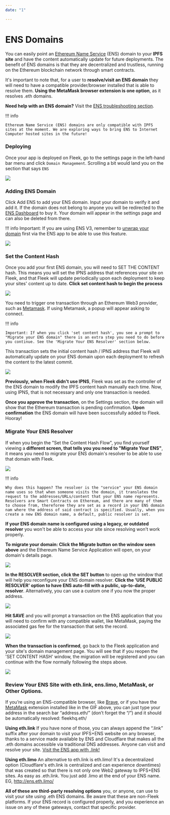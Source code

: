 ```yaml
---
date: "1"

---
```

# ENS Domains

You can easily point an [Ethereum Name Service](https://ens.domains/) (ENS) domain to your **IPFS site** and have the content automatically update for future deployments. The benefit of ENS domains is that they are decentralized and trustless, running on the Ethereum blockchain network through smart contracts. 

It's important to note that, for a user to **resolve/visit an ENS domain** they will need to have a compatible provider/browser installed that is able to resolve them. **Using the MetaMask browser extension is one option**, as it resolves .eth domains.

**Need help with an ENS domain?** Visit the [ENS troubleshooting section](https://docs.fleek.co/domain-management/troubleshooting/#troubleshooting-ens-domains). 



!!! info

    Ethereum Name Service (ENS) domains are only compatible with IPFS sites at the moment. We are exploring ways to bring ENS to Internet Computer hosted sites in the future!

### Deploying

Once your app is deployed on Fleek, go to the settings page in the left-hand bar menu and click `Domain Management`. Scrolling a bit would land you on the section that says `ENS`

![](imgs/ens1.png)


### Adding ENS Domain

Click Add ENS to add your ENS domain. Input your domain to verify it and add it. If the domain does not belong to anyone you will be redirected to the [ENS Dashboard](https://app.ens.domains) to buy it. Your domain will appear in the settings page and can also be deleted from there.

!!! info
    Important: If you are using ENS V3, remember to [unwrap your domain](https://support.ens.domains/howto/namewrapper/unwrap-names/) first via the ENS app to be able to use this feature.

![](imgs/ens2.png)

### Set the Content Hash

Once you add your first ENS domain, you will need to SET THE CONTENT hash. This means you will set the IPNS address that references your site on Fleek, and that Fleek will update periodically upon each deployment to keep your sites' content up to date. **Click set content hash to begin the process**

![](imgs/setipns.png)

You need to trigger one transaction through an Ethereum Web3 provider, such as [Metamask](https://metamask.io/). If using Metamask, a popup will appear asking to connect.

!!! info

    Important: If when you click 'set content hash', you see a prompt to "Migrate your ENS domain" there is an extra step you need to do before you continue. See the 'Migrate Your ENS Resolver' section below.

This transaction sets the initial content hash / IPNS address that Fleek will automatically update on your ENS domain upon each deployment to refresh the content to the latest commit.

![](imgs/ipns-record.png)

**Previously, when Fleek didn't use IPNS**, Fleek was set as the controller of the ENS domain to modify the IPFS content hash manually each time. Now, using IPNS, that is not necessary and only one transaction is needed.

**Once you approve the transaction**, on the Settings section, the domain will show that the Ethereum transaction is pending confirmation. **Upon confirmation** the ENS domain will have been successfully added to Fleek. Hooray!


### Migrate Your ENS Resolver

If when you begin the "Set the Content Hash Flow", you find yourself viewing a **different screen, that tells you you need to "Migrate Your ENS"**, it means you need to migrate your ENS domain's resolver to be able to use that domain with Fleek.

![](imgs/ens-resolver.gif)

!!! info

    Why does this happen? The resolver is the "service" your ENS domain name uses so that when someone visits the domain, it translates the request to the addresses/URLs/content that your ENS name represents. Resolvers are Smart Contracts on Ethereum, and there are many of them to choose from, thereforee they are set as a record in your ENS domain nam where the address of said contract is specified. Usually, when you create a new ENS domain name, a default, public resolver is set. 


**If your ENS domain name is configured using a legacy, or outdated resolver** you won't be able to access your site since resolving won't work properly.

**To migrate your domain: Click the Migrate button on the window seen above** and the Ethereum Name Service Application will open, on your domain's details page.

![](imgs/resolver.png)

**In the RESOLVER section, click the SET button** to open up the window that will help you reconfigure your ENS domain resolver. **Click the 'USE PUBLIC RESOLVER' option to have ENS auto-fill with a public, up-to-date, resolver**. Alternatively, you can use a custom one if you now the proper address.

![](imgs/public.png)

**Hit SAVE** and you will prompt a transaction on the ENS application that you will need to confirm with any compatible wallet, like MetaMask, paying the associated gas fee for the transaction that sets the record.

![](imgs/meta.png)

**When the transaction is confirmed**, go back to the Fleek application and your site's domain management page. You will see that if you reopen the 'SET CONTENT HASH' window, the migration will be registered and you can continue with the flow normally following the steps above.

![](imgs/migrate-confirm.png)


### Review Your ENS Site with eth.link, ens.limo, MetaMask, or Other Options.

If you’re using an ENS-compatible browser, like [Brave](https://brave.com/), or if you have the [MetaMask](https://metamask.io/) extension installed like in the GIF above, you can just type your address in the search bar “address.eth/” (don’t forget the “/”) and it should be automatically resolved: fleekhq.eth/

**Using eth.link**
If you have none of those, you can always append the “.link” suffix after your domain to visit your IPFS+ENS website on any browser, thanks to a service made available by ENS and Cloudflare that makes all the .eth domains accessible via traditional DNS addresses. Anyone can visit and resolve your site. [Visit the ENS app with .link!](http://ens.eth.link/)

**Using eth.limo**
An alternative to eth.link is eth.limo! It's a decentralized option (Cloudflare's eth.link is centralized and can experience downtimes) that was created so that there is not only one Web2 gateway to IPFS+ENS sites. As easy as .eth.link. You just add .limo at the end of your ENS name. EG, http://ens.eth.limo/

**All of these are third-party resolving options** you, or anyone, can use to visit your site using .eth ENS domains. Be aware that these are non-Fleek platforms. If your ENS record is configured properly, and you experience an issue on any of these gateways, contact that specific provider.